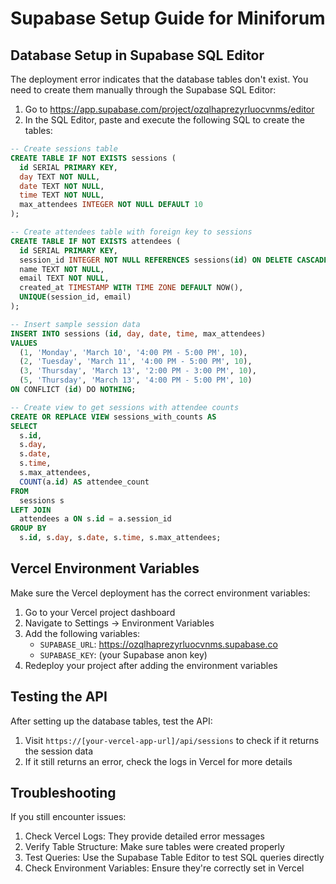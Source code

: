 # Supabase Setup Guide for Miniforum

## Database Setup in Supabase SQL Editor

The deployment error indicates that the database tables don't exist. You need to create them manually through the Supabase SQL Editor:

1. Go to https://app.supabase.com/project/ozqlhaprezyrluocvnms/editor
2. In the SQL Editor, paste and execute the following SQL to create the tables:

```sql
-- Create sessions table
CREATE TABLE IF NOT EXISTS sessions (
  id SERIAL PRIMARY KEY,
  day TEXT NOT NULL,
  date TEXT NOT NULL,
  time TEXT NOT NULL,
  max_attendees INTEGER NOT NULL DEFAULT 10
);

-- Create attendees table with foreign key to sessions
CREATE TABLE IF NOT EXISTS attendees (
  id SERIAL PRIMARY KEY,
  session_id INTEGER NOT NULL REFERENCES sessions(id) ON DELETE CASCADE,
  name TEXT NOT NULL,
  email TEXT NOT NULL,
  created_at TIMESTAMP WITH TIME ZONE DEFAULT NOW(),
  UNIQUE(session_id, email)
);

-- Insert sample session data
INSERT INTO sessions (id, day, date, time, max_attendees)
VALUES 
  (1, 'Monday', 'March 10', '4:00 PM - 5:00 PM', 10),
  (2, 'Tuesday', 'March 11', '4:00 PM - 5:00 PM', 10),
  (3, 'Thursday', 'March 13', '2:00 PM - 3:00 PM', 10),
  (5, 'Thursday', 'March 13', '4:00 PM - 5:00 PM', 10)
ON CONFLICT (id) DO NOTHING;

-- Create view to get sessions with attendee counts
CREATE OR REPLACE VIEW sessions_with_counts AS
SELECT 
  s.id,
  s.day,
  s.date,
  s.time,
  s.max_attendees,
  COUNT(a.id) AS attendee_count
FROM 
  sessions s
LEFT JOIN 
  attendees a ON s.id = a.session_id
GROUP BY 
  s.id, s.day, s.date, s.time, s.max_attendees;
```

## Vercel Environment Variables

Make sure the Vercel deployment has the correct environment variables:

1. Go to your Vercel project dashboard
2. Navigate to Settings → Environment Variables
3. Add the following variables:
   - `SUPABASE_URL`: https://ozqlhaprezyrluocvnms.supabase.co
   - `SUPABASE_KEY`: (your Supabase anon key)
4. Redeploy your project after adding the environment variables

## Testing the API

After setting up the database tables, test the API:

1. Visit `https://[your-vercel-app-url]/api/sessions` to check if it returns the session data
2. If it still returns an error, check the logs in Vercel for more details

## Troubleshooting

If you still encounter issues:

1. Check Vercel Logs: They provide detailed error messages
2. Verify Table Structure: Make sure tables were created properly
3. Test Queries: Use the Supabase Table Editor to test SQL queries directly
4. Check Environment Variables: Ensure they're correctly set in Vercel
